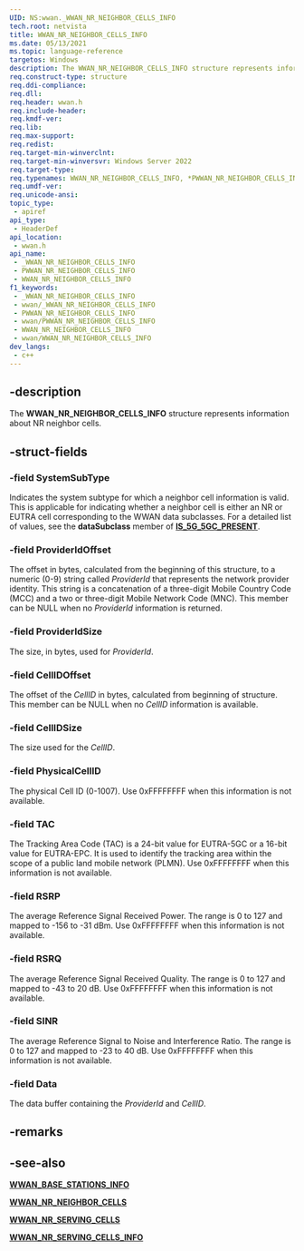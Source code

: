 ```yaml
---
UID: NS:wwan._WWAN_NR_NEIGHBOR_CELLS_INFO
tech.root: netvista
title: WWAN_NR_NEIGHBOR_CELLS_INFO
ms.date: 05/13/2021
ms.topic: language-reference
targetos: Windows
description: The WWAN_NR_NEIGHBOR_CELLS_INFO structure represents information about NR neighbor cells.
req.construct-type: structure
req.ddi-compliance: 
req.dll: 
req.header: wwan.h
req.include-header: 
req.kmdf-ver: 
req.lib: 
req.max-support: 
req.redist: 
req.target-min-winverclnt: 
req.target-min-winversvr: Windows Server 2022
req.target-type: 
req.typenames: WWAN_NR_NEIGHBOR_CELLS_INFO, *PWWAN_NR_NEIGHBOR_CELLS_INFO
req.umdf-ver: 
req.unicode-ansi: 
topic_type:
 - apiref
api_type:
 - HeaderDef
api_location:
 - wwan.h
api_name:
 - _WWAN_NR_NEIGHBOR_CELLS_INFO
 - PWWAN_NR_NEIGHBOR_CELLS_INFO
 - WWAN_NR_NEIGHBOR_CELLS_INFO
f1_keywords:
 - _WWAN_NR_NEIGHBOR_CELLS_INFO
 - wwan/_WWAN_NR_NEIGHBOR_CELLS_INFO
 - PWWAN_NR_NEIGHBOR_CELLS_INFO
 - wwan/PWWAN_NR_NEIGHBOR_CELLS_INFO
 - WWAN_NR_NEIGHBOR_CELLS_INFO
 - wwan/WWAN_NR_NEIGHBOR_CELLS_INFO
dev_langs:
 - c++
---
```


## -description

The **WWAN_NR_NEIGHBOR_CELLS_INFO** structure represents information about NR neighbor cells.

## -struct-fields

### -field SystemSubType

Indicates the system subtype for which a neighbor cell information is valid. This is applicable for indicating whether a neighbor cell is either an NR or EUTRA cell corresponding to the WWAN data subclasses. For a detailed list of values, see the **dataSubclass** member of [**IS_5G_5GC_PRESENT**](nf-wwan-is_5g_5gc_present.md). 

### -field ProviderIdOffset

The offset in bytes, calculated from the beginning of this structure, to a numeric (0-9) string called *ProviderId* that represents the network provider identity. This string is a concatenation of a three-digit Mobile Country Code (MCC) and a two or three-digit Mobile Network Code (MNC). This member can be NULL when no *ProviderId* information is returned.

### -field ProviderIdSize

The size, in bytes, used for *ProviderId*.

### -field CellIDOffset

The offset of the *CellID* in bytes, calculated from beginning of structure. This member can be NULL when no *CellID* information is available.

### -field CellIDSize

The size used for the *CellID*.

### -field PhysicalCellID

The physical Cell ID (0-1007). Use 0xFFFFFFFF when this information is not available.

### -field TAC

The Tracking Area Code (TAC) is a 24-bit value for EUTRA-5GC or a 16-bit value for EUTRA-EPC. It is used to identify the tracking area within the scope of a public land mobile network (PLMN). Use 0xFFFFFFFF when this information is not available. 

### -field RSRP

The average Reference Signal Received Power. The range is 0 to 127 and mapped to -156 to -31 dBm. Use 0xFFFFFFFF when this information is not available.

### -field RSRQ

The average Reference Signal Received Quality. The range is 0 to 127 and mapped to -43 to 20 dB. Use 0xFFFFFFFF when this information is not available.

### -field SINR

The average Reference Signal to Noise and Interference Ratio. The range is 0 to 127 and mapped to -23 to 40 dB. Use 0xFFFFFFFF when this information is not available.

### -field Data

The data buffer containing the *ProviderId* and *CellID*.

## -remarks

## -see-also

[**WWAN_BASE_STATIONS_INFO**](ns-wwan-_wwan_base_stations_info.md)

[**WWAN_NR_NEIGHBOR_CELLS**](ns-wwan-wwan_nr_neighbor_cells.md)

[**WWAN_NR_SERVING_CELLS**](ns-wwan-wwan_nr_serving_cells.md)

[**WWAN_NR_SERVING_CELLS_INFO**](ns-wwan-wwan_nr_serving_cells_info.md)

